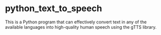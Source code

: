 # python_text_to_speech
This is a Python program that can effectively convert text in any of the available languages into high-quality human speech using the gTTS library.
